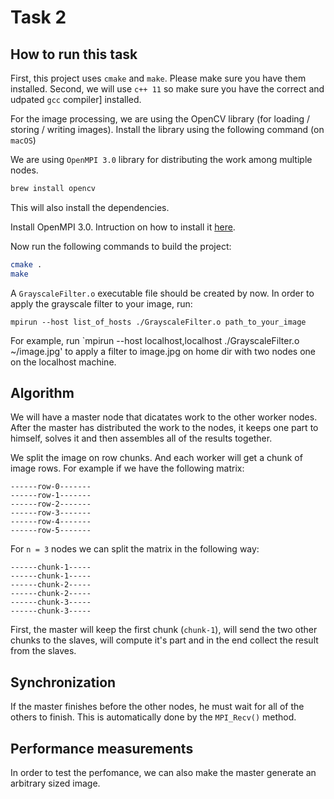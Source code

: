 # Task 2

## How to run this task

First, this project uses `cmake` and `make`. Please make sure you have them installed.
Second, we will use `c++ 11` so make sure you have the correct and udpated `gcc` compiler]
installed.

For the image processing, we are using the OpenCV library (for loading / storing / writing images).
Install the library using the following command (on `macOS`)

We are using `OpenMPI 3.0` library for distributing the work among multiple nodes.
```bash
brew install opencv
```
This will also install the dependencies.

Install OpenMPI 3.0. Intruction on how to install it [here](https://wiki.helsinki.fi/display/HUGG/Open+MPI+install+on+Mac+OS+X).

Now run the following commands to build the project:
```bash
cmake .
make
```
A `GrayscaleFilter.o` executable file should be created by now.
In order to apply the grayscale filter to your image, run:
```
mpirun --host list_of_hosts ./GrayscaleFilter.o path_to_your_image
```
For example, run `mpirun --host localhost,localhost ./GrayscaleFilter.o ~/image.jpg' to apply
a filter to image.jpg on home dir with two nodes one on the localhost machine.

## Algorithm
We will have a master node that dicatates work to the other worker nodes.
After the master has distributed the work to the nodes, it keeps one part to himself,
solves it and then assembles all of the results together.

We split the image on row chunks. And each worker will get a chunk of image rows.
For example if we have the following matrix:
```
------row-0-------
------row-1-------
------row-2-------
------row-3-------
------row-4-------
------row-5-------
```
For `n = 3` nodes we can split the matrix in the following way:
```
------chunk-1-----
------chunk-1-----
------chunk-2-----
------chunk-2-----
------chunk-3-----
------chunk-3-----
```

First, the master will keep the first chunk (`chunk-1`), will send the two other
chunks to the slaves, will compute it's part and in the end collect the result from the
slaves.

## Synchronization
If the master finishes before the other nodes, he must wait for all of the others to finish. This
is automatically done by the `MPI_Recv()` method.

## Performance measurements
In order to test the perfomance, we can also make the master generate an arbitrary sized image.

